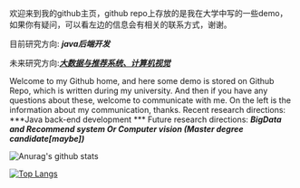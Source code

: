欢迎来到我的github主页，github repo上存放的是我在大学中写的一些demo，如果你有疑问，可以看左边的信息会有相关的联系方式，谢谢。

目前研究方向: ***java后端开发***

未来研究方向:***[大数据与推荐系统、计算机视觉](硕士研究生)***

Welcome to my Github home, and here some demo is stored on Github Repo, which is written during my university. And then if you have any questions about these, welcome to communicate with me. On the left is the information about  my communication, thanks. 
Recent research directions: ***Java back-end development ***
Future research directions: ***BigData and Recommend system Or Computer vision (Master degree candidate[maybe])***


![Anurag's github stats](https://github-readme-stats.vercel.app/api?username=1291945816&show_icons=true&theme=dracula)

[![Top Langs](https://github-readme-stats.vercel.app/api/top-langs/?username=1291945816)](https://github.com/anuraghazra/github-readme-stats)
